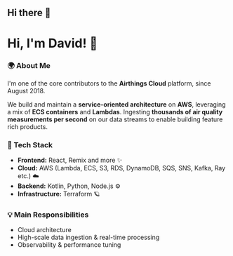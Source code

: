 ## Hi there 👋

# Hi, I'm David! 👋  

### 🌍 About Me  
I'm one of the core contributors to the **Airthings Cloud** platform, since August 2018.  

We build and maintain a **service-oriented architecture** on **AWS**, leveraging a mix of **ECS containers** and **Lambdas**. 
Ingesting **thousands of air quality measurements per second** on our data streams to enable building feature rich products.  

### 🚀 Tech Stack
- **Frontend:** React, Remix and more ✨
- **Cloud:** AWS (Lambda, ECS, S3, RDS, DynamoDB, SQS, SNS, Kafka, Ray etc.) ☁️
- **Backend:** Kotlin, Python, Node.js ⚙️
- **Infrastructure:** Terraform 🪐

### 💡 Main Responsibilities  
- Cloud architecture
- High-scale data ingestion & real-time processing  
- Observability & performance tuning

<!--
**devdavidkarlsson/devdavidkarlsson** is a ✨ _special_ ✨ repository because its `README.md` (this file) appears on your GitHub profile.

Here are some ideas to get you started:

- 🔭 I’m currently working on ...
- 🌱 I’m currently learning ...
- 👯 I’m looking to collaborate on ...
- 🤔 I’m looking for help with ...
- 💬 Ask me about ...
- 📫 How to reach me: ...
- 😄 Pronouns: ...
- ⚡ Fun fact: ...
-->
